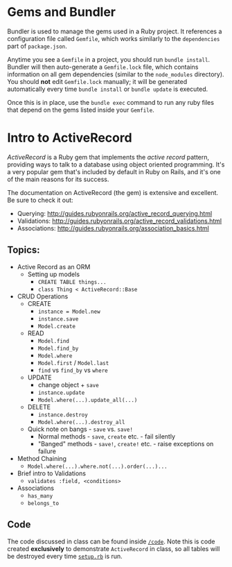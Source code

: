 # Gems and Bundler

Bundler is used to manage the gems used in a Ruby project. It references a configuration file called `Gemfile`, which works similarly to the `dependencies` part of `package.json`.

Anytime you see a `Gemfile` in a project, you should run `bundle install`. Bundler will then auto-generate a `Gemfile.lock` file, which contains information on all gem dependencies (similar to the `node_modules` directory). You should **not** edit `Gemfile.lock` manually; it will be generated automatically every time `bundle install` or `bundle update` is executed.

Once this is in place, use the `bundle exec` command to run any ruby files that depend on the gems listed inside your `Gemfile`.

# Intro to ActiveRecord

_ActiveRecord_ is a Ruby gem that implements the _active record_ pattern, providing ways to talk to a database using object oriented programming. It's a very popular gem that's included by default in Ruby on Rails, and it's one of the main reasons for its success.

The documentation on ActiveRecord (the gem) is extensive and excellent. Be sure to check it out:

* Querying: http://guides.rubyonrails.org/active_record_querying.html
* Validations: http://guides.rubyonrails.org/active_record_validations.html
* Associations: http://guides.rubyonrails.org/association_basics.html

## Topics:

* Active Record as an ORM
    - Setting up models
        + `CREATE TABLE things...`
        + `class Thing < ActiveRecord::Base`
* CRUD Operations
    - CREATE
        + `instance = Model.new`
        + `instance.save`
        + `Model.create`
    - READ
        + `Model.find`
        + `Model.find_by`
        + `Model.where`
        + `Model.first` / `Model.last`
        + `find` vs `find_by` vs `where`
    - UPDATE
        + change object + `save`
        + `instance.update`
        + `Model.where(...).update_all(...)`
    - DELETE
        + `instance.destroy`
        + `Model.where(...).destroy_all`
    - Quick note on bangs - `save` vs. `save!`
        + Normal methods - `save`, `create` etc. - fail silently
        + "Banged" methods - `save!`, `create!` etc. - raise exceptions on failure
* Method Chaining
    - `Model.where(...).where.not(...).order(...)...`
* Brief intro to Validations
    - `validates :field, <conditions>`
* Associations
    - `has_many`
    - `belongs_to`

## Code

The code discussed in class can be found inside [`/code`](code). Note this is code created **exclusively** to demonstrate `ActiveRecord` in class, so all tables will be destroyed every time [`setup.rb`](code/setup.rb) is run.

